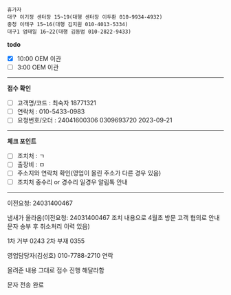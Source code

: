 ```
휴가자
대구 이기정 센터장 15~19(대행 센터장 이두환 010-9934-4932)
충청 이태구 15~16(대행 김지원 010-4013-5334)
대구1 엄태일 16~22(대행 김동범 010-2822-9433)
```

**todo**
- [x] 10:00 OEM 이관
- [ ] 3:00 OEM 이관
---
**접수 확인**
- [ ] 고객명/코드 : 최숙자 18771321
- [ ] 연락처 : 010-5433-0983
- [ ] 요청번호/오더 : 24041600306 0309693720 2023-09-21
---
**체크 포인트**
- [ ] 조치처 : ㄱ
- [ ] 출장비 : ㅁ
- [ ] 주소지와 연락처 확인(영업이 올린 주소가 다른 경우 있음)
- [ ] 조치처 중수리 or 경수리 일경우 알림톡 안내
---
이전요청: 24031400467

냄새가 올라옴(이전요청: 24031400467 조치 내용으로 4월초 방문 고객 협의로 안내 문자 송부 후 취소처리 이력 있음)

1차 거부 0243
2차 부재 0355

영업담당자(김성호) 010-7788-2710 연락

올려준 내용 그대로 접수 진행 해달라함

문자 전송 완료
